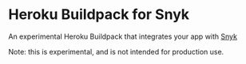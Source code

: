 # Heroku Buildpack for Snyk

An experimental Heroku Buildpack that integrates your app with [Snyk](https://snyk.io)

Note: this is experimental, and is not intended for production use.

